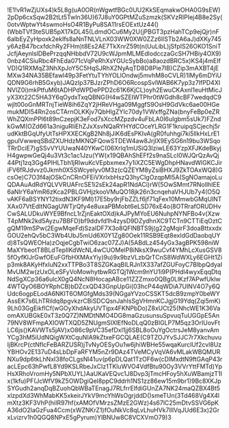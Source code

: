 !E1!vR1wZjUXs4)k5L8g(uA0OR(nWgwtfBGc0UU2KkSEqmakwOHA0G9sEW)2pDp6cxSqw2B2tLt5Twln36U)67J8uY0GPtMZuSzmzk(SKVzRIPIej4B8e2Sy(0otvWptwYt4swmoHsO4R1ByPu8SA11rsEOExtUz44()(WbbTVf3teSUB5pX17kDL45(LdmdOCu6My2U(jPBGT3pzHahTCp9ejQjr)nF6aIbEyZyHpoxk2ekIfs8aNnTNLVLnX03WW0XW0ZZz6IlSTb2A6aJ)dXKy745y6AzB47bcxfdchRy2FHm)t8Es2AE7TkXnrZ59t(n(UuLibL)jSfpIS26OKO1SniTJcfjAeynlslDBePrzqqNHbbdV72U9cWJpmMLMEdlodcczaGcSH7HBiy4OX9)0nbz4CSiuRbc4FhEda071cVqPeRhXsYGUcSybBo)a8aozdBRC5x)KS4j4mEIfVD)Q1RXMqZ3NhXpJoY5C5HqSJRhXZNyAqTD8D8Pie7IB)CZip3mAXBT4jEMXw34NA35BEfawl49p3FetYtuTYhYOLlOndwj5mvhM8oCVLR)1lMy6mDYiUQDN9G6rhB5Gxyb)JAQzIp37BJzrZPhD6O6RcospSvlWAB6K7yp3z7IfPD4XINVlZ0i)mkPtfuM6tADHPdWPDePPD2c61K6KjCL)oyh2EwuCKAxnl1euHtMicJyX3Xt22C5HA3Y6qOydxTxqQBNG(H4wSZEIWTPhr0tWGdh8cBF7wedqdC9wjlt00oGnMRTnjTieW8ih6ZqY2jHReVHga09MggfS9OsH9GdVkc6ae00HGemukMDI54Rn2osCTArnOLKKjv7QbHlgZYIc70dy1VWxffgZNa(bnyFeBp0eZRWhZQXmPPl6t89nCzepjK3eFod7sXccMZpzdv4uFbLA0I6uIgbm5sUk7)FZndkGwM(OZd661a3niguRliEhZJxXsvNQaRYHYdCOceYLRG1F1kruipqSCjechj5rudKktBGqUfyUtTsHPXXECKgB2Nh8jJiK6dEsPKIvA(gR0fuhhgi7ki5llkHxLrE1gpulVwweqSBdZXUHdzMKNQFQowSTDEW4aw8JrjlX9EySG6n19bu3WSqoTRrDciE7)gSSvVYUUwaN40YKwC(06Xrlq1mUSiQ3lziwLE63YzpXFJKdeBkyjH4gwpwGeQj4u3Vt3c1ac1Jzu(YW(x19QBAhShEFf2s9naSLcI0WJQrQzAvQj44Ptj1zq3Gg4PIHLTbh1jRIwuKcVEpbxmex7y1iXZC5EWgDhpHNavdWlGKCJiriFV6fRJdvvz0Jkmh0X5SWcyeIyv0M3z(cQZEYM8yZsiBHXJ9ZkTOAxWQ8)GcsOe)C7O3f4ajOSkCnCRnOFEiVXrlxbHszQ3hyCIgOzqpMI5A(SgNOamajoLuQDAAuAdRdYQLVVRUAFrcSE1i2sEk24apR1NdACi)rW(5OwSMmt7RNoIlhlEE6aNIrY6aYmR6zKca2PBLGVHjzkooVMuQO18jk26n3cnqehaVHJUb7y4(O5QvAKF6aBSYNY12tixdN3KF9Ml)17E5by9rjFbZZLf6jf71qFex10MmwbGMqUlNTXAx07VtEdltNGagUWTjrQfy4e8uxaPBMobt6eLSD76xE4o(8OTRrafORUDHvCwSALUDkuWYE9BfncL1rZjnEaktOXd)kAJPyMYoEU6NuhpNYNFBo4v(XzwT4pMNk2kd5Ayzu7BBFD)bf9ddvfd1h4zysD9DZydhnXC9TCTn9CTTiEqOztCgQM19mSPw(2EgwMqeFd)SzaIDF7X3o8QFlNBTS9j(g22gMqirF3doaBttxxdxGOU2ehQv5bC3Wb4UbJ5mUd6X0Y1Zg80Oek11RSB9Eqt8exldGdDaobqUYd)8TsQWEOHa)zOqjeCgbTwiO6zac07ZJ)A(5ABdLz454yGx3agBPK598niWMaXYbeotT8BLdTepIlKdWcNL4wCUOMelP8iNksX9wuCvf4YMhLcXusGSV85fOyfKlJrGwfOEuFGfbHXMAxYiy)9u)9x9bzVLzbQrTCnS8WdWXLy6EGHt1Zip3mk8AKyHfxIuN2xxTTPBo3T8SZGKaqBILRJn1X337afZGUFoyC7BlbpQdyaIMvUM2w(zUxOLeSFyVoMowhytbwRGTQj1Wcm9nYU1i9P(PHdl4wyxEqqDtqNdSgXCp36a6ulcX0gQ4NcN8HocapABce11ZZZmxo0QBg0LlKzf7APwfUklw4WTQyO6BOYRphCB)bDZcxQD43GnpUpGi(03hcP44qWDiA7UINV4O7y6QUdc6ogpELodA6NKIT6OMGfgMds39(NGgaYVzoCSSKT5dcB9zmpY0beWYAssEK7s6LhTRildq8pgvkzrCBiSDCQsnJahIsSgVHmnKCJgjG19Ydq(Zqi5mK)9Lh03GgEikflCf(wGOyXhdAkyUVTipx4FKNPbDo)Z8xUCt25(NhcWE1K36VaomAXUBGkE0xT3z0Q7Z)NMDtNMO4DG8maGzusunsuSpvuqTuUGGpE5An79NV8WFmpAXIOWTXQD5ZNUgmSIXlEfNoDLqQ0zBIGLP7M5qz3OrIUovFtLC6js()KAVWTs5jAV)xO86c9pVC35efDxl1jj6SBL8oOuYgOctrsJeM8yanvAmYCg3hM5iUdNQigWXtCquNIA9kZtxeFGCQLAE(C9TZOJYvSJJC7r7XkchuvuIjBKrcP(ctNflcFeBARZUSR)jTvNyOESyOu1w6jhiWBHe55wqaKurclUf2cvl8UzYBHOv2E137uD4sLbDpFaRFYM5nZr9DAz4TVeMCyVqVA6vMLakWBQMURNXu9dp6tkLhNxI38foCLgsNl41uv(p6pDLQat1TzOF6w(cDlMxdtN9ftGAqP43racLEpc63hPwfL8Yd9KSLRbeJxCIz1TKluWVO4VdfBtu90Oy3VVrYttFMTd)YpHsXRhoVromHy5NPbXUYL)AaUKaVEQvc1J8Dvp3jTmcHFoy5hXuWBamjzT1Ix(1kfu)PF(JcWfV9kZ5OWDgiQel8ppC9ddrh1NS1zz86ew15m9br1)9Bc8XKJpSYGudh2anqDqBZuohQbWBaTEnagJ7RLfrrElfdiGUnZA7NK24maQZBX4Bt5xlzpdXd3WhMabKK5xkeirJYkV9mcYhWsOgrjddD()smeTUn(3Td468Vg4X4lmXtz3KF3VhP(hiIR97hf(xAMOfVMrzsZMzE2GWz)4s67lC25mDtvSSVG6pKA36dO2laGzFua4Ccm(xWZNKrZ1)fOuNkVc8qLvLhuHVk7IllVqJUd6E3x)2GrxLvizrv1h0QGQ8NPxE5gPyrum)YlBNUw8C8VCXVmO79)3
